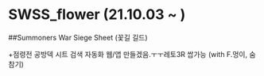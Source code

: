 # SWSS_flower (21.10.03 ~ )
##Summoners War Siege Sheet (꽃길 길드)

+점령전 공방덱 시트 검색 자동화 웹/앱 만들겠음.ㅜㅜ레토3R 쌉가능 (with F.멍이, 숨참기)
